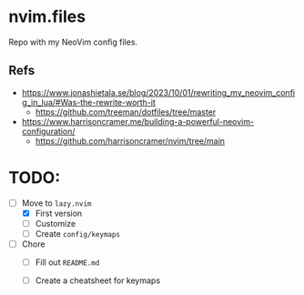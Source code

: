 # nvim.files

Repo with my NeoVim config files.

## Refs
- https://www.jonashietala.se/blog/2023/10/01/rewriting_my_neovim_config_in_lua/#Was-the-rewrite-worth-it
    - https://github.com/treeman/dotfiles/tree/master
- https://www.harrisoncramer.me/building-a-powerful-neovim-configuration/
    - https://github.com/harrisoncramer/nvim/tree/main

# TODO:
- [ ] Move to `lazy.nvim`
    - [x] First version
    - [ ] Customize
    - [ ] Create `config/keymaps`
- [ ] Chore
    - [ ] Fill out `README.md`
    - [ ] Create a cheatsheet for keymaps

